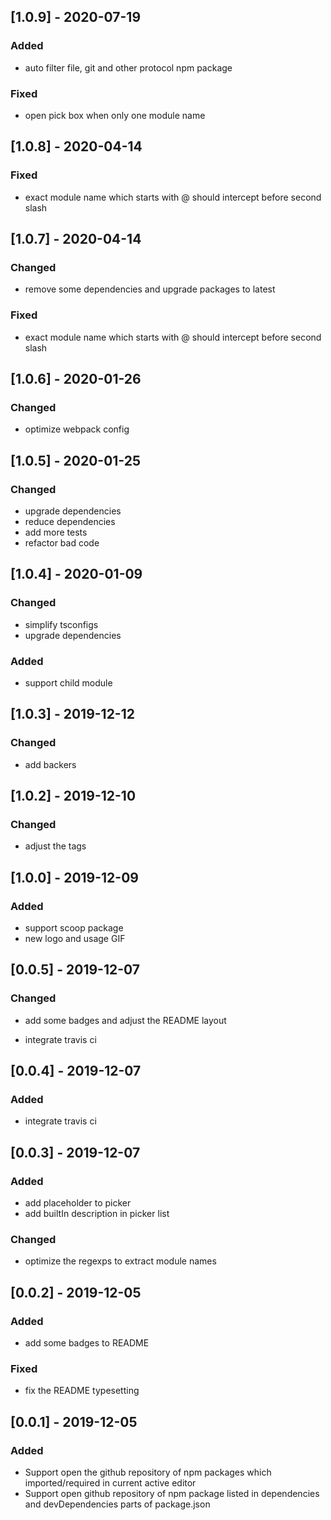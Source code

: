 ## [1.0.9] - 2020-07-19

### Added

- auto filter file, git and other protocol npm package

### Fixed

- open pick box when only one module name

## [1.0.8] - 2020-04-14

### Fixed

- exact module name which starts with @ should intercept before second slash

## [1.0.7] - 2020-04-14

### Changed

- remove some dependencies and upgrade packages to latest

### Fixed

- exact module name which starts with @ should intercept before second slash

## [1.0.6] - 2020-01-26

### Changed

- optimize webpack config

## [1.0.5] - 2020-01-25

### Changed

- upgrade dependencies
- reduce dependencies
- add more tests
- refactor bad code

## [1.0.4] - 2020-01-09

### Changed

- simplify tsconfigs
- upgrade dependencies

### Added

- support child module

## [1.0.3] - 2019-12-12

### Changed

- add backers

## [1.0.2] - 2019-12-10

### Changed

- adjust the tags

## [1.0.0] - 2019-12-09

### Added

- support scoop package
- new logo and usage GIF

## [0.0.5] - 2019-12-07

### Changed

- add some badges and adjust the README layout

- integrate travis ci

## [0.0.4] - 2019-12-07

### Added

- integrate travis ci

## [0.0.3] - 2019-12-07

### Added

- add placeholder to picker
- add builtIn description in picker list

### Changed

- optimize the regexps to extract module names

## [0.0.2] - 2019-12-05

### Added

- add some badges to README

### Fixed

- fix the README typesetting

## [0.0.1] - 2019-12-05

### Added

- Support open the github repository of npm packages which imported/required in current active editor
- Support open github repository of npm package listed in dependencies and devDependencies parts of package.json

